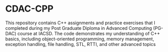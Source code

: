 # CDAC-CPP
This repository contains C++ assignments and practice exercises that I completed during my Post Graduate Diploma in Advanced Computing (PG-DAC) course at IACSD. The code demonstrates my understanding of C++ basics, including object-oriented programming, memory management, exception handling, file handling, STL, RTTI, and other advanced topics
